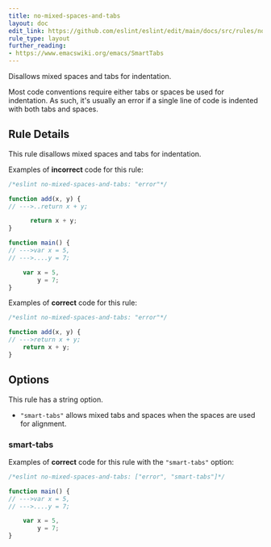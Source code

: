 ```yaml
---
title: no-mixed-spaces-and-tabs
layout: doc
edit_link: https://github.com/eslint/eslint/edit/main/docs/src/rules/no-mixed-spaces-and-tabs.md
rule_type: layout
further_reading:
- https://www.emacswiki.org/emacs/SmartTabs
---
```


<!--RECOMMENDED-->

Disallows mixed spaces and tabs for indentation.

Most code conventions require either tabs or spaces be used for indentation. As such, it's usually an error if a single line of code is indented with both tabs and spaces.

## Rule Details

This rule disallows mixed spaces and tabs for indentation.

Examples of **incorrect** code for this rule:

```js
/*eslint no-mixed-spaces-and-tabs: "error"*/

function add(x, y) {
// --->..return x + y;

      return x + y;
}

function main() {
// --->var x = 5,
// --->....y = 7;

    var x = 5,
        y = 7;
}
```

Examples of **correct** code for this rule:

```js
/*eslint no-mixed-spaces-and-tabs: "error"*/

function add(x, y) {
// --->return x + y;
    return x + y;
}
```

## Options

This rule has a string option.

* `"smart-tabs"` allows mixed tabs and spaces when the spaces are used for alignment.

### smart-tabs

Examples of **correct** code for this rule with the `"smart-tabs"` option:

```js
/*eslint no-mixed-spaces-and-tabs: ["error", "smart-tabs"]*/

function main() {
// --->var x = 5,
// --->....y = 7;

    var x = 5,
        y = 7;
}
```
